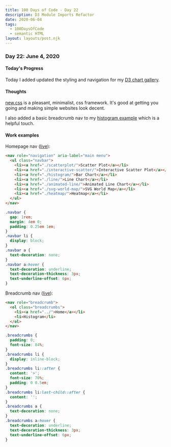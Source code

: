 ```yaml
---
title: 100 Days of Code - Day 22
description: D3 Module Imports Refactor
date: 2020-06-04
tags: 
  - 100DaysOfCode
  - semantic HTML
layout: layouts/post.njk
---
```


### Day 22: June 4, 2020

#### Today's Progress

Today I added updated the styling and navigation for my [D3 chart gallery](https://chrisvaillancourt.github.io/d3-examples/).

#### Thoughts

[new.css](https://newcss.net/) is a pleasant, minimalist, css framework. It's good at getting you going and making simple websites look decent.

I also added a basic breadcrumb nav to my [histogram example](https://chrisvaillancourt.github.io/d3-examples/histogram/) which is a helpful touch.

#### Work examples

Homepage nav ([live](https://chrisvaillancourt.github.io/d3-examples/)):

```html
<nav role="navigation" aria-label="main menu">
  <ul class="navbar">
    <li><a href="./scatterplot/">Scatter Plot</a></li>
    <li><a href="./interactive-scatter/">Interactive Scatter Plot</a></li>
    <li><a href="./histogram/">Bar Chart</a></li>
    <li><a href="./line/">Line Chart</a></li>
    <li><a href="./animated-line/">Animated Line Chart</a></li>
    <li><a href="./svg-world-map/">SVG World Map</a></li>
    <li><a href="./heatmap/">Heatmap</a></li>
  </ul>
</nav>
```

```css
.navbar {
  gap: 1rem;
  margin: 4em 0;
  padding: 0.25em 1em;
}
.navbar li {
  display: block;
}
.navbar a {
  text-decoration: none;
}
.navbar a:hover {
  text-decoration: underline;
  text-decoration-thickness: 3px;
  text-underline-offset: 6px;
}

```

Breadcrumb nav ([live](https://chrisvaillancourt.github.io/d3-examples/histogram/)):

```html
<nav role="breadcrumb">
  <ol class="breadcrumbs">
    <li><a href="../">Home</a></li>
    <li>Histogram</li>
  </ol> 
</nav>
```

```css
.breadcrumbs {
  padding: 0;
  font-size: 84%;
}
.breadcrumbs li {
  display: inline-block;
}
.breadcrumbs li::after {
  content: '>';
  font-size: 70%;
  padding: 0 0.5em;
}
.breadcrumbs li:last-child::after {
  content: '';
}
.breadcrumbs a {
  text-decoration: none;
}
.breadcrumbs a:hover {
  text-decoration: underline;
  text-decoration-thickness: 3px;
  text-underline-offset: 6px;
}


```
